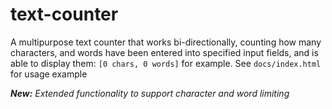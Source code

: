 # text-counter
A multipurpose text counter that works bi-directionally, counting how many characters, and words have been entered into specified input fields, and is able to display them: `[0 chars, 0 words]` for example. See `docs/index.html` for usage example

_**New:**
Extended functionality to support character and word limiting_